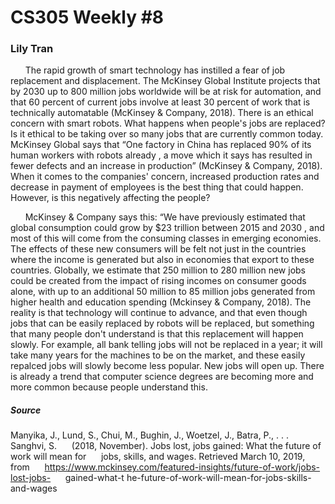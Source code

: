 # CS305 Weekly #8
### Lily Tran

&nbsp;&nbsp;&nbsp;&nbsp;&nbsp; The rapid growth of smart technology has instilled a fear of job replacement and displacement. The McKinsey Global Institute projects that by 2030 up to 800 million jobs worldwide will be at risk for automation, and that 60 percent of current jobs involve at least 30 percent of work that is technically automatable (McKinsey & Company, 2018). There is an ethical concern with smart robots. What happens when people's jobs are replaced? Is it ethical to be taking over so many jobs that are currently common today. McKinsey Global says that “One factory in China has replaced 90% of its human workers with robots already , a move which it says has resulted in fewer defects and an increase in production” (McKinsey & Company, 2018). When it comes to the companies' concern, increased production rates and decrease in payment of employees is the best thing that could happen. However, is this negatively affecting the people?

&nbsp;&nbsp;&nbsp;&nbsp;&nbsp; McKinsey & Company says this: “We have previously estimated that  global consumption could grow by $23 trillion between 2015 and 2030 , and most of this will come from the consuming classes in emerging economies. The effects of these new consumers will be felt not just in the countries where the income is generated but also in economies that export to these countries. Globally, we estimate that 250 million to 280 million new jobs could be created from the impact of rising incomes on consumer goods alone, with up to an additional 50 million to 85 million jobs generated from higher health and education spending (Mckinsey & Company, 2018). The reality is that technology will continue to advance, and that even though jobs that can be easily replaced by robots will be replaced, but something that many people don't understand is that this replacement will happen slowly. For example, all bank telling jobs will not be replaced in a year;  it will take many years for the machines to be on the market, and these easily repalced jobs will slowly become less popular. New jobs will open up. There is already a trend that computer science degrees are becoming more and more common because people understand this.


 
##### Source

Manyika, J., Lund, S., Chui, M., Bughin, J., Woetzel, J., Batra, P., . . . Sanghvi, S.
&nbsp;&nbsp;&nbsp;&nbsp;&nbsp;(2018, November). Jobs lost, jobs gained: What the future of work will mean for
&nbsp;&nbsp;&nbsp;&nbsp;&nbsp;jobs, skills, and wages. Retrieved March 10, 2019, from
&nbsp;&nbsp;&nbsp;&nbsp;&nbsp;https://www.mckinsey.com/featured-insights/future-of-work/jobs-lost-jobs-
&nbsp;&nbsp;&nbsp;&nbsp;&nbsp;gained-what-t he-future-of-work-will-mean-for-jobs-skills-and-wages

